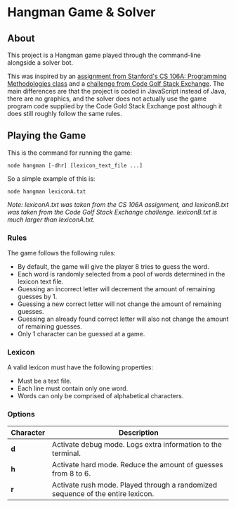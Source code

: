# Hangman Game & Solver
## About
This project is a Hangman game played through the command-line alongside a solver bot.

This was inspired by an [assignment from Stanford's CS 106A: Programming Methodologies class](https://web.stanford.edu/class/archive/cs/cs106a/cs106a.1124/handouts/200%20Assignment%204.pdf) and a [challenge from Code Golf Stack Exchange](https://codegolf.stackexchange.com/questions/25496/write-a-hangman-solver). The main differences are that the project is coded in JavaScript instead of Java, there are no graphics, and the solver does not actually use the game program code supplied by the Code Gold Stack Exchange post although it does still roughly follow the same rules.

## Playing the Game
This is the command for running the game:
```
node hangman [-dhr] [lexicon_text_file ...]
```

So a simple example of this is:
```
node hangman lexiconA.txt
```

*Note: lexiconA.txt was taken from the CS 106A assignment, and lexiconB.txt was taken from the Code Golf Stack Exchange challenge. lexiconB.txt is much larger than lexiconA.txt.*

### Rules
The game follows the following rules:
- By default, the game will give the player 8 tries to guess the word.
- Each word is randomly selected from a pool of words determined in the lexicon text file.
- Guessing an incorrect letter will decrement the amount of remaining guesses by 1.
- Guessing a new correct letter will not change the amount of remaining guesses.
- Guessing an already found correct letter will also not change the amount of remaining guesses.
- Only 1 character can be guessed at a game.

### Lexicon
A valid lexicon must have the following properties:
- Must be a text file.
- Each line must contain only one word.
- Words can only be comprised of alphabetical characters.

### Options
| Character | Description                                                                     |
|-----------|---------------------------------------------------------------------------------|
| **d**     | Activate debug mode. Logs extra information to the terminal.                    |
| **h**     | Activate hard mode. Reduce the amount of guesses from 8 to 6.                   |
| **r**     | Activate rush mode. Played through a randomized sequence of the entire lexicon. |
